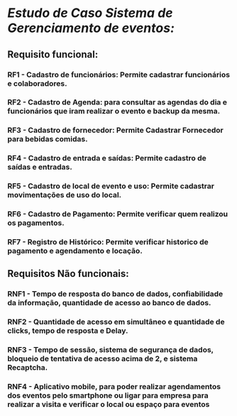 # ***Estudo de Caso  Sistema de Gerenciamento de eventos:***

## Requisito funcional:

### RF1 - **Cadastro de funcionários:** Permite cadastrar funcionários e colaboradores.

### RF2 - **Cadastro de Agenda:** para consultar as agendas do dia e funcionários que iram realizar o evento e backup da mesma.

### RF3 - **Cadastro de fornecedor:** Permite Cadastrar Fornecedor para bebidas comidas.

### RF4 - **Cadastro  de entrada e saídas:** Permite cadastro de saídas e entradas.

### RF5 - **Cadastro de local de evento e uso:** Permite cadastrar movimentações de uso do local.

### RF6 - Cadastro de Pagamento:  Permite verificar quem realizou os pagamentos.

### RF7 - Registro de Histórico: Permite verificar historico de pagamento e agendamento e locação.

## Requisitos Não funcionais:

### RNF1 - Tempo de resposta do banco de dados, confiabilidade da informação, quantidade de acesso ao banco de dados.

### RNF2 - Quantidade de acesso em simultâneo e quantidade de clicks, tempo de resposta e Delay.

### RNF3 - Tempo de sessão, sistema de segurança de dados, bloqueio de tentativa de acesso acima de 2, e sistema Recaptcha.

### RNF4 - Aplicativo mobile, para poder realizar agendamentos dos eventos pelo smartphone ou ligar para empresa para realizar a visita e verificar o local ou espaço para eventos
